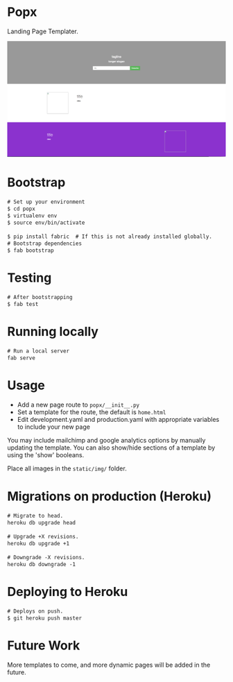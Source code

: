 # Popx
Landing Page Templater.


![alt tag](https://github.com/cgil/popx/blob/master/popx/static/img/template.png?raw=true)

# Bootstrap
```
# Set up your environment
$ cd popx
$ virtualenv env
$ source env/bin/activate

$ pip install fabric  # If this is not already installed globally.
# Bootstrap dependencies
$ fab bootstrap
```

# Testing
```
# After bootstrapping
$ fab test
```

# Running locally
```
# Run a local server
fab serve
```

# Usage
* Add a new page route to `popx/__init__.py`
* Set a template for the route, the default is `home.html`
* Edit development.yaml and production.yaml with appropriate variables to include your new page

You may include mailchimp and google analytics options by manually updating the template.
You can also show/hide sections of a template by using the 'show' booleans.

Place all images in the `static/img/` folder.

# Migrations on production (Heroku)
```
# Migrate to head.
heroku db upgrade head

# Upgrade +X revisions.
heroku db upgrade +1

# Downgrade -X revisions.
heroku db downgrade -1
```

# Deploying to Heroku
```
# Deploys on push.
$ git heroku push master
```

# Future Work
More templates to come, and more dynamic pages will be added in the future.


